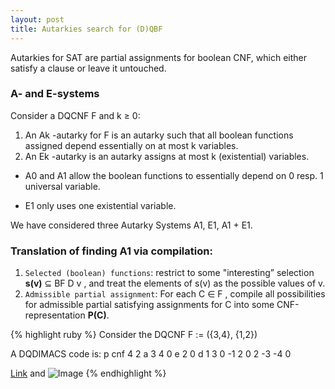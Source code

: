 ```yaml
---
layout: post
title: Autarkies search for (D)QBF
---
```


Autarkies for SAT are partial assignments for boolean CNF, which either satisfy a clause or leave it untouched.

### A- and E-systems
Consider a DQCNF F and k ≥ 0:
  1. An Ak -autarky for F is an autarky such that all boolean functions assigned depend essentially on at most k variables. 
  2. An Ek -autarky is an autarky assigns at most k (existential) variables.

  - A0 and A1 allow the boolean functions to essentially depend on 0 resp. 1 universal variable.

  - E1 only uses one existential variable.

We have considered three Autarky Systems A1, E1, A1 + E1.

### Translation of finding A1 via compilation:

   1. `Selected (boolean) functions`: restrict to some "interesting” selection **s(v)** ⊆ BF D v , and treat the elements of s(v) as the possible values of v.
   2. `Admissible partial assignment`: For each C ∈ F , compile all possibilities for admissible partial satisfying assignments for C into some CNF-representation **P(C)**.

{% highlight ruby %}
  Consider the DQCNF 
  F := ({3,4}, {1,2})

  A DQDIMACS code is:
  p cnf 4 2
  a 3 4 0
  e 2 0
  d 1 3 0
  -1 2 0
  2 -3 -4 0

[Link](url) and ![Image](src)
{% endhighlight %}

